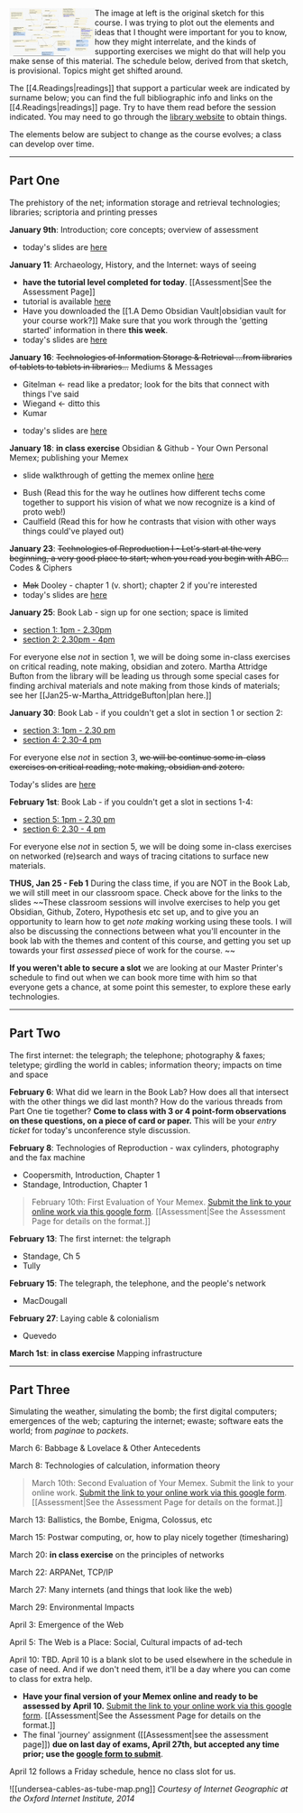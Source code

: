 <img src="../../assets/original-sketch.png" align="left" width="30%"></img> The image at left is the original sketch for this course. I was trying to plot out the elements and ideas that I thought were important for you to know, how they might interrelate, and the kinds of supporting exercises we might do that will help you make sense of this material. The schedule below, derived from that sketch, is provisional. Topics might get shifted around.

The [[4.Readings|readings]] that support a particular week are indicated by surname below; you can find the full bibliographic info and links on the [[4.Readings|readings]] page.  Try to have them read before the session indicated. You may need to go through the [library website](https://library.carleton.ca) to obtain things. 

The elements below are subject to change as the course evolves; a class can develop over time.

---
## Part One

The prehistory of the net; information storage and retrieval technologies; libraries; scriptoria and printing presses

**January 9th**: Introduction; core concepts; overview of assessment 

+ today's slides are [here](https://shawngraham.github.io/hist1900/assets/slides/jan9)

**January 11**: Archaeology, History, and the Internet: ways of seeing

- **have the tutorial level completed for today**. [[Assessment|See the Assessment Page]] 
- tutorial is available [here](https://shawngraham.github.io/tutorial-levels/src/hist1900c-tutorial.html)
- Have you downloaded the [[1.A Demo Obsidian Vault|obsidian vault for your course work?]] Make sure that you work through the 'getting started' information in there **this week**.
-  today's slides are [here](https://shawngraham.github.io/hist1900/assets/slides/jan11)

**January 16**: ~~Technologies of Information Storage & Retrieval ...from libraries of tablets to tablets in libraries...~~ Mediums & Messages 

- Gitelman <- read like a predator; look for the bits that connect with things I've said
- Wiegand <- ditto this
- Kumar 

+ today's slides are [here](https://shawngraham.github.io/hist1900/assets/slides/jan16)


**January 18**: **in class exercise** Obsidian & Github - Your Own Personal Memex; publishing your Memex

+ slide walkthrough of getting the memex online [here](https://shawngraham.github.io/hist1900/assets/slides/jan18)

- Bush (Read this for the way he outlines how different techs come together to support his vision of what we now recognize is a kind of proto web!)
- Caulfield (Read this for how he contrasts that vision with other ways things could've played out)

**January 23**: ~~Technologies of Reproduction I - Let's start at the very beginning, a very good place to start; when you read you begin with ABC...~~ Codes & Ciphers

+ ~~Mak~~ Dooley - chapter 1 (v. short); chapter 2 if you're interested
+ today's slides are [here](https://shawngraham.github.io/hist1900/assets/slides/jan23)

**January 25**: Book Lab - sign up for one section; space is limited

- [section 1: 1pm - 2.30pm](https://docs.google.com/forms/d/e/1FAIpQLSdE34AYe8KSXsIvdKtIx5sNJwkJ05sl-vjvknCg69Vdf8Bw3Q/viewform?usp=sf_link)
- [section 2: 2.30pm - 4pm](https://docs.google.com/forms/d/e/1FAIpQLScW-H9wU_Uw8us-TPLd8yO1MxHIyyEDNcazI6Qlb4p5E1z-uw/viewform?usp=sf_link)

For everyone else *not* in section 1, we will be doing some in-class exercises on critical reading, note making, obsidian and zotero. Martha Attridge Bufton from the library will be leading us through some special cases for finding archival materials and note making from those kinds of materials; see her [[Jan25-w-Martha_AttridgeBufton|plan here.]]

**January 30**: Book Lab - if you couldn't get a slot in section 1 or section 2:

- [section 3: 1pm - 2.30 pm](https://docs.google.com/forms/d/e/1FAIpQLSdtl1WmTjLfhV2_eqZyrq3Ib7yvJDpNgs1C8LKHBP_eOfJo9Q/viewform?usp=sf_link)
- [section 4: 2.30-4 pm](https://docs.google.com/forms/d/e/1FAIpQLSfcp2OcTH5Wreo7l3CJlMYhHtTOQFPJRlrm3BCfENPDKuvNuw/viewform?usp=sf_link)

For everyone else *not* in section 3, ~~we will be continue some in-class exercises on critical reading, note making, obsidian and zotero.~~

Today's slides are [here](https://shawngraham.github.io/hist1900/assets/slides/jan30)

**February 1st**: Book Lab - if you couldn't get a slot in sections  1-4:

+ [section 5: 1pm - 2.30 pm](https://docs.google.com/forms/d/e/1FAIpQLSfFcJF117A-Cpgio4KF54b1Arn3AIxezvg7gUCTnufkXztcTA/viewform?usp=sf_link)
+ [section 6: 2.30 - 4 pm](https://docs.google.com/forms/d/e/1FAIpQLScDQOlLzb4W6KxUdgWpDcF2Ce1_nLMj5f2Vof20K3dv_NEUrg/viewform?usp=sf_link)

For everyone else *not* in section 5, we will be doing some in-class exercises on networked (re)search and ways of tracing citations to surface new materials.

**THUS, Jan 25 - Feb 1** During the class time, if you are NOT in the Book Lab, we will still  meet in our classroom space. Check above for the links to the slides ~~These classroom sessions will involve exercises to help you get Obsidian, Github, Zotero, Hypothesis etc set up, and to give you an opportunity to learn how to get *note making* working using these tools. I will also be discussing the connections between what you'll encounter in the book lab with the themes and content of this course, and getting you set up towards your first *assessed* piece of work for the course. ~~

**If you weren't able to secure a slot** we are looking at our Master Printer's schedule to find out when we can book more time with him so that everyone gets a chance, at some point this semester, to explore these early technologies.

---

## Part Two

The first internet: the telegraph; the telephone; photography & faxes; teletype; girdling the world in cables; information theory; impacts on time and space

**February 6**: What did we learn in the Book Lab? How does all that intersect with the other things we did last month? How do the various threads from Part One tie together? **Come to class with 3 or 4 point-form observations on these questions, on a piece of card or paper.** This will be your _entry ticket_ for today's unconference style discussion.

**February 8**: Technologies of Reproduction - wax cylinders, photography and the fax machine

+ Coopersmith, Introduction, Chapter 1
+ Standage, Introduction, Chapter 1

> February 10th: First Evaluation of Your Memex. [Submit the link to your online work via this google form](https://docs.google.com/forms/d/e/1FAIpQLSfmXvx4uUlFA8m5lHlLWw53FKlMunq3msaW1aTlCpiaycYRDQ/viewform?usp=sf_link). [[Assessment|See the Assessment Page for details on the format.]] 

**February 13**: The first internet: the telgraph

+ Standage, Ch 5
+ Tully

**February 15**: The telegraph, the telephone, and the people's network

+ MacDougall

**February 27**: Laying cable & colonialism

+ Quevedo

**March 1st**: **in class exercise** Mapping infrastructure

---

## Part Three

Simulating the weather, simulating the bomb; the first digital computers; emergences of the web; capturing the internet; ewaste; software eats the world; from *paginae* to *packets*. 

March 6: Babbage & Lovelace & Other Antecedents

March 8: Technologies of calculation, information theory

> March 10th: Second Evaluation of Your Memex. Submit the link to your online work. [Submit the link to your online work via this google form](https://docs.google.com/forms/d/e/1FAIpQLSfmXvx4uUlFA8m5lHlLWw53FKlMunq3msaW1aTlCpiaycYRDQ/viewform?usp=sf_link). [[Assessment|See the Assessment Page for details on the format.]]  

March 13: Ballistics, the Bombe, Enigma, Colossus, etc

March 15: Postwar computing, or, how to play nicely together (timesharing)

March 20: **in class exercise** on the principles of networks

March 22: ARPANet, TCP/IP

March 27: Many internets (and things that look like the web)

March 29: Environmental Impacts

April 3: Emergence of the Web

April 5: The Web is a Place: Social, Cultural impacts of ad-tech

April 10: TBD. April 10 is a blank slot to be used elsewhere in the schedule in case of need. And if we don't need them, it'll be a day where you can come to class for extra help.
- **Have your final version of your Memex online and ready to be assessed by April 10.**  [Submit the link to your online work via this google form](https://docs.google.com/forms/d/e/1FAIpQLSfmXvx4uUlFA8m5lHlLWw53FKlMunq3msaW1aTlCpiaycYRDQ/viewform). [[Assessment|See the Assessment Page for details on the format.]] 
- The final 'journey' assignment ([[Assessment|see the assessment page]]) **due on last day of exams, April 27th, but accepted any time prior; use the [google form to submit](https://docs.google.com/forms/d/e/1FAIpQLSfmXvx4uUlFA8m5lHlLWw53FKlMunq3msaW1aTlCpiaycYRDQ/viewform)**.  

April 12 follows a Friday schedule, hence no class slot for us.

![[undersea-cables-as-tube-map.png]]
_Courtesy of Internet Geographic at the Oxford Internet Institute, 2014_